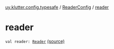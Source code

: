 [uy.klutter.config.typesafe](../index.md) / [ReaderConfig](index.md) / [reader](.)


# reader
<code>val reader: [Reader](http://docs.oracle.com/javase/6/docs/api/java/io/Reader.html)</code> [(source)](https://github.com/kohesive/klutter/blob/master/config-typesafe-jdk6/src/main/kotlin/uy/klutter/config/typesafe/ConfigLoading.kt#L150)<br/>

